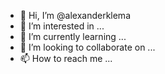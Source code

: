 - 👋 Hi, I’m @alexanderklema
- 👀 I’m interested in ...
- 🌱 I’m currently learning ...
- 💞️ I’m looking to collaborate on ...
- 📫 How to reach me ...

<!---
alexanderklema/alexanderklema is a ✨ special ✨ repository because its `README.md` (this file) appears on your GitHub profile.
You can click the Preview link to take a look at your changes.
--->
